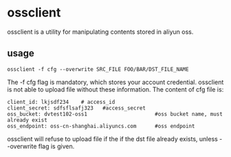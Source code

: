 # ossclient
 ossclient is a utility for manipulating contents stored in aliyun oss.

## usage

```ossclient -f cfg --overwrite SRC_FILE FOO/BAR/DST_FILE_NAME```

The -f cfg flag is mandatory, which stores your account credential. ossclient is not able to upload file without these information. The content of cfg file is:
```
client_id: lkjsdf234    # access_id
client_secret: sdfsflsafj323   #access_secret
oss_bucket: dvtest102-oss1                      #oss bucket name, must already exist
oss_endpoint: oss-cn-shanghai.aliyuncs.com      #oss endpoint

```

ossclient will refuse to upload file if the  if the dst file already exists, unless --overwrite flag is given.
